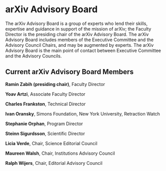 # arXiv Advisory Board

The arXiv Advisory Board is a group of experts who lend their skills, expertise and guidance in support of the mission of arXiv; the Faculty Director is the presiding chair of the arXiv Advisory Board. The arXiv Advisory Board includes members of the Executive Committee and the Advisory Council Chairs, and may be augmented by experts. The arXiv Advisory Board is the main point of contact between Executive Committee and the Advisory Councils.




## Current arXiv Advisory Board Members

**Ramin Zabih (presiding chair)**, Faculty Director

**Yoav Artzi**, Associate Faculty Director

**Charles Frankston**, Technical Director

**Ivan Oransky**, Simons Foundation, New York University, Retraction Watch

**Stephanie Orphan**, Program Director

**Steinn Sigurdsson**, Scientific Director

**Licia Verde**, Chair, Science Editorial Council

**Maureen Walsh**, Chair, Institutions Advisory Council 

**Ralph Wijers**, Chair, Editorial Advisory Council

